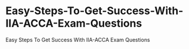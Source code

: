 # Easy-Steps-To-Get-Success-With-IIA-ACCA-Exam-Questions
Easy Steps To Get Success With IIA-ACCA Exam Questions
